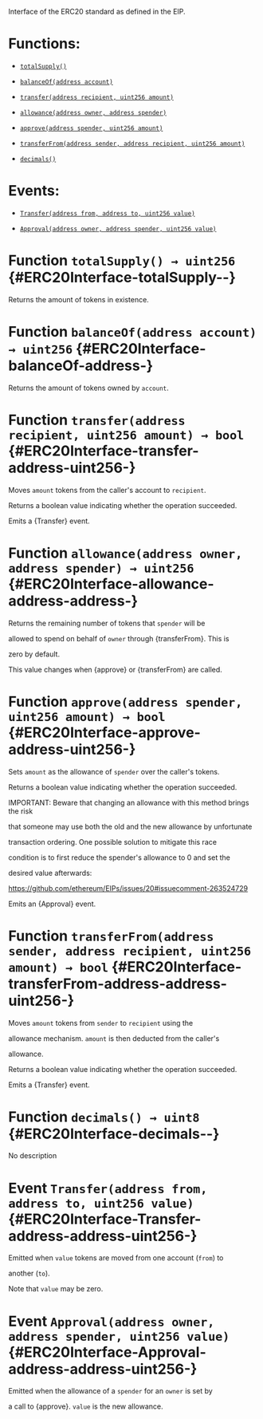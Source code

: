 Interface of the ERC20 standard as defined in the EIP.

# Functions:

- [`totalSupply()`](#ERC20Interface-totalSupply--)

- [`balanceOf(address account)`](#ERC20Interface-balanceOf-address-)

- [`transfer(address recipient, uint256 amount)`](#ERC20Interface-transfer-address-uint256-)

- [`allowance(address owner, address spender)`](#ERC20Interface-allowance-address-address-)

- [`approve(address spender, uint256 amount)`](#ERC20Interface-approve-address-uint256-)

- [`transferFrom(address sender, address recipient, uint256 amount)`](#ERC20Interface-transferFrom-address-address-uint256-)

- [`decimals()`](#ERC20Interface-decimals--)

# Events:

- [`Transfer(address from, address to, uint256 value)`](#ERC20Interface-Transfer-address-address-uint256-)

- [`Approval(address owner, address spender, uint256 value)`](#ERC20Interface-Approval-address-address-uint256-)

# Function `totalSupply() → uint256` {#ERC20Interface-totalSupply--}

Returns the amount of tokens in existence.

# Function `balanceOf(address account) → uint256` {#ERC20Interface-balanceOf-address-}

Returns the amount of tokens owned by `account`.

# Function `transfer(address recipient, uint256 amount) → bool` {#ERC20Interface-transfer-address-uint256-}

Moves `amount` tokens from the caller's account to `recipient`.

Returns a boolean value indicating whether the operation succeeded.

Emits a {Transfer} event.

# Function `allowance(address owner, address spender) → uint256` {#ERC20Interface-allowance-address-address-}

Returns the remaining number of tokens that `spender` will be

allowed to spend on behalf of `owner` through {transferFrom}. This is

zero by default.

This value changes when {approve} or {transferFrom} are called.

# Function `approve(address spender, uint256 amount) → bool` {#ERC20Interface-approve-address-uint256-}

Sets `amount` as the allowance of `spender` over the caller's tokens.

Returns a boolean value indicating whether the operation succeeded.

IMPORTANT: Beware that changing an allowance with this method brings the risk

that someone may use both the old and the new allowance by unfortunate

transaction ordering. One possible solution to mitigate this race

condition is to first reduce the spender's allowance to 0 and set the

desired value afterwards:

https://github.com/ethereum/EIPs/issues/20#issuecomment-263524729

Emits an {Approval} event.

# Function `transferFrom(address sender, address recipient, uint256 amount) → bool` {#ERC20Interface-transferFrom-address-address-uint256-}

Moves `amount` tokens from `sender` to `recipient` using the

allowance mechanism. `amount` is then deducted from the caller's

allowance.

Returns a boolean value indicating whether the operation succeeded.

Emits a {Transfer} event.

# Function `decimals() → uint8` {#ERC20Interface-decimals--}

No description

# Event `Transfer(address from, address to, uint256 value)` {#ERC20Interface-Transfer-address-address-uint256-}

Emitted when `value` tokens are moved from one account (`from`) to

another (`to`).

Note that `value` may be zero.

# Event `Approval(address owner, address spender, uint256 value)` {#ERC20Interface-Approval-address-address-uint256-}

Emitted when the allowance of a `spender` for an `owner` is set by

a call to {approve}. `value` is the new allowance.
